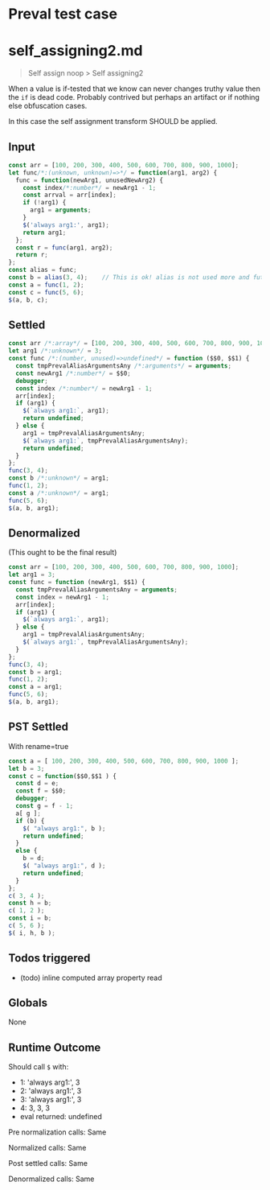 # Preval test case

# self_assigning2.md

> Self assign noop > Self assigning2

When a value is if-tested that we know can never changes truthy value
then the `if` is dead code. Probably contrived but perhaps an artifact
or if nothing else obfuscation cases.

In this case the self assignment transform SHOULD be applied.

## Input

`````js filename=intro
const arr = [100, 200, 300, 400, 500, 600, 700, 800, 900, 1000];
let func/*:(unknown, unknown)=>*/ = function(arg1, arg2) {
  func = function(newArg1, unusedNewArg2) {
    const index/*:number*/ = newArg1 - 1;
    const arrval = arr[index];
    if (!arg1) {
      arg1 = arguments;
    }
    $('always arg1:', arg1);
    return arg1;
  };
  const r = func(arg1, arg2);
  return r;
};
const alias = func;
const b = alias(3, 4);    // This is ok! alias is not used more and future calls to func are ok
const a = func(1, 2);
const c = func(5, 6);
$(a, b, c);
`````


## Settled


`````js filename=intro
const arr /*:array*/ = [100, 200, 300, 400, 500, 600, 700, 800, 900, 1000];
let arg1 /*:unknown*/ = 3;
const func /*:(number, unused)=>undefined*/ = function ($$0, $$1) {
  const tmpPrevalAliasArgumentsAny /*:arguments*/ = arguments;
  const newArg1 /*:number*/ = $$0;
  debugger;
  const index /*:number*/ = newArg1 - 1;
  arr[index];
  if (arg1) {
    $(`always arg1:`, arg1);
    return undefined;
  } else {
    arg1 = tmpPrevalAliasArgumentsAny;
    $(`always arg1:`, tmpPrevalAliasArgumentsAny);
    return undefined;
  }
};
func(3, 4);
const b /*:unknown*/ = arg1;
func(1, 2);
const a /*:unknown*/ = arg1;
func(5, 6);
$(a, b, arg1);
`````


## Denormalized
(This ought to be the final result)

`````js filename=intro
const arr = [100, 200, 300, 400, 500, 600, 700, 800, 900, 1000];
let arg1 = 3;
const func = function (newArg1, $$1) {
  const tmpPrevalAliasArgumentsAny = arguments;
  const index = newArg1 - 1;
  arr[index];
  if (arg1) {
    $(`always arg1:`, arg1);
  } else {
    arg1 = tmpPrevalAliasArgumentsAny;
    $(`always arg1:`, tmpPrevalAliasArgumentsAny);
  }
};
func(3, 4);
const b = arg1;
func(1, 2);
const a = arg1;
func(5, 6);
$(a, b, arg1);
`````


## PST Settled
With rename=true

`````js filename=intro
const a = [ 100, 200, 300, 400, 500, 600, 700, 800, 900, 1000 ];
let b = 3;
const c = function($$0,$$1 ) {
  const d = e;
  const f = $$0;
  debugger;
  const g = f - 1;
  a[ g ];
  if (b) {
    $( "always arg1:", b );
    return undefined;
  }
  else {
    b = d;
    $( "always arg1:", d );
    return undefined;
  }
};
c( 3, 4 );
const h = b;
c( 1, 2 );
const i = b;
c( 5, 6 );
$( i, h, b );
`````


## Todos triggered


- (todo) inline computed array property read


## Globals


None


## Runtime Outcome


Should call `$` with:
 - 1: 'always arg1:', 3
 - 2: 'always arg1:', 3
 - 3: 'always arg1:', 3
 - 4: 3, 3, 3
 - eval returned: undefined

Pre normalization calls: Same

Normalized calls: Same

Post settled calls: Same

Denormalized calls: Same
